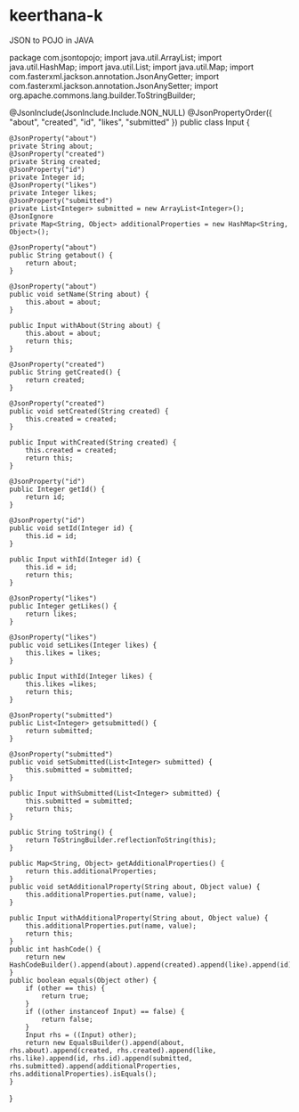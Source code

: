 # keerthana-k
JSON to POJO in JAVA 












package com.jsontopojo;
import java.util.ArrayList;
import java.util.HashMap;
import java.util.List;
import java.util.Map;
import com.fasterxml.jackson.annotation.JsonAnyGetter;
import com.fasterxml.jackson.annotation.JsonAnySetter;
import org.apache.commons.lang.builder.ToStringBuilder;

@JsonInclude(JsonInclude.Include.NON_NULL)
@JsonPropertyOrder({
    "about",
    "created",
    "id",
    "likes",
    "submitted"
})
public class Input {

    @JsonProperty("about")
    private String about;
    @JsonProperty("created")
    private String created;
    @JsonProperty("id")
    private Integer id;
    @JsonProperty("likes")
    private Integer likes;
    @JsonProperty("submitted")
    private List<Integer> submitted = new ArrayList<Integer>();
    @JsonIgnore
    private Map<String, Object> additionalProperties = new HashMap<String, Object>();

    @JsonProperty("about")
    public String getabout() {
        return about;
    }

    @JsonProperty("about")
    public void setName(String about) {
        this.about = about;
    }

    public Input withAbout(String about) {
        this.about = about;
        return this;
    }

    @JsonProperty("created")
    public String getCreated() {
        return created;
    }

    @JsonProperty("created")
    public void setCreated(String created) {
        this.created = created;
    }

    public Input withCreated(String created) {
        this.created = created;
        return this;
    }

    @JsonProperty("id")
    public Integer getId() {
        return id;
    }

    @JsonProperty("id")
    public void setId(Integer id) {
        this.id = id;
    }

    public Input withId(Integer id) {
        this.id = id;
        return this;
    }

    @JsonProperty("likes")
    public Integer getLikes() {
        return likes;
    }

    @JsonProperty("likes")
    public void setLikes(Integer likes) {
        this.likes = likes;
    }

    public Input withId(Integer likes) {
        this.likes =likes;
        return this;
    }

    @JsonProperty("submitted")
    public List<Integer> getsubmitted() {
        return submitted;
    }

    @JsonProperty("submitted")
    public void setSubmitted(List<Integer> submitted) {
        this.submitted = submitted;
    }

    public Input withSubmitted(List<Integer> submitted) {
        this.submitted = submitted;
        return this;
    }

    public String toString() {
        return ToStringBuilder.reflectionToString(this);
    }

    public Map<String, Object> getAdditionalProperties() {
        return this.additionalProperties;
    }
    public void setAdditionalProperty(String about, Object value) {
        this.additionalProperties.put(name, value);
    }

    public Input withAdditionalProperty(String about, Object value) {
        this.additionalProperties.put(name, value);
        return this;
    }
    public int hashCode() {
        return new HashCodeBuilder().append(about).append(created).append(like).append(id).append(submitted).append(additionalProperties).toHashCode();
    }
    public boolean equals(Object other) {
        if (other == this) {
            return true;
        }
        if ((other instanceof Input) == false) {
            return false;
        }
        Input rhs = ((Input) other);
        return new EqualsBuilder().append(about, rhs.about).append(created, rhs.created).append(like, rhs.like).append(id, rhs.id).append(submitted, rhs.submitted).append(additionalProperties, rhs.additionalProperties).isEquals();
    }

}
